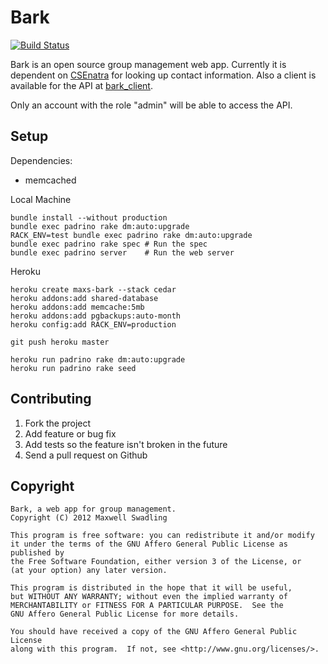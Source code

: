 # Bark

[![Build Status](https://secure.travis-ci.org/maxpow4h/bark.png?branch=master)](http://travis-ci.org/maxpow4h/bark)

Bark is an open source group management web app.
Currently it is dependent on [CSEnatra](https://github.com/maxpow4h/csenatra)
for looking up contact information. Also a client is available for the API
at [bark_client](https://github.com/maxpow4h/bark_client).

Only an account with the role "admin" will be able to access the API.

## Setup

Dependencies:

- memcached

Local Machine

    bundle install --without production
    bundle exec padrino rake dm:auto:upgrade
    RACK_ENV=test bundle exec padrino rake dm:auto:upgrade
    bundle exec padrino rake spec # Run the spec
    bundle exec padrino server    # Run the web server

Heroku

    heroku create maxs-bark --stack cedar
    heroku addons:add shared-database
    heroku addons:add memcache:5mb
    heroku addons:add pgbackups:auto-month
    heroku config:add RACK_ENV=production
    
    git push heroku master
    
    heroku run padrino rake dm:auto:upgrade
    heroku run padrino rake seed

## Contributing

1. Fork the project
2. Add feature or bug fix
3. Add tests so the feature isn't broken in the future
4. Send a pull request on Github

## Copyright

    Bark, a web app for group management.
    Copyright (C) 2012 Maxwell Swadling

    This program is free software: you can redistribute it and/or modify
    it under the terms of the GNU Affero General Public License as published by
    the Free Software Foundation, either version 3 of the License, or
    (at your option) any later version.

    This program is distributed in the hope that it will be useful,
    but WITHOUT ANY WARRANTY; without even the implied warranty of
    MERCHANTABILITY or FITNESS FOR A PARTICULAR PURPOSE.  See the
    GNU Affero General Public License for more details.

    You should have received a copy of the GNU Affero General Public License
    along with this program.  If not, see <http://www.gnu.org/licenses/>.
